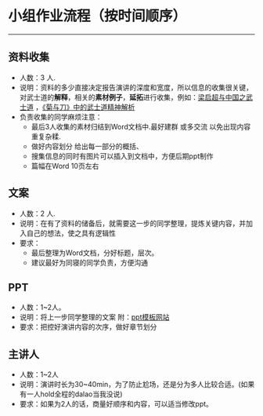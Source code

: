 # 小组作业流程（按时间顺序）
---
## 资料收集
- 人数：3 人.
- 说明：资料的多少直接决定报告演讲的深度和宽度，所以信息的收集很关键，对武士道的**解释**，相关的**素材例子**，**延拓**进行收集，例如：[梁启超与中国之武士道](https://wenku.baidu.com/view/752e804d5f0e7cd18425369f.html) ，[《菊与刀》中的武士道精神解析](https://movie.douban.com/review/1457142/)
- 负责收集的同学麻烦注意：
   - 最后3人收集的素材归结到Word文档中.最好建群 或多交流 以免出现内容重复杂糅.
   - 做好内容划分 给出每一部分的概括、
   - 搜集信息的同时有图片可以插入到文档中，方便后期ppt制作
   - 篇幅在Word 10页左右
## 文案
- 人数：2 人.
- 说明：在有了资料的储备后，就需要这一步的同学整理，提炼关键内容，并加入自己的想法，使之具有逻辑性
- 要求：
   - 最后整理为Word文档，分好标题，层次。
   - 建议最好为同寝的同学负责，方便沟通
## PPT
- 人数：1~2人。
- 说明：将上一步同学整理的文案 附：[ppt模板网站](http://www.58pic.com/pptx/)
- 要求：把控好演讲内容的次序，做好章节划分
## 主讲人
- 人数：1~2人
- 说明：演讲时长为30~40min，为了防止尬场，还是分为多人比较合适。(如果有一人hold全程的dalao当我没说)
- 要求：如果为2人的话，商量好顺序和内容，可以适当修改ppt。
